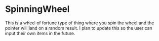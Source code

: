 # SpinningWheel
 This is a wheel of fortune type of thing where you spin the wheel and the pointer will land on a random result. I plan to update this so the user can input their own items in the future.
